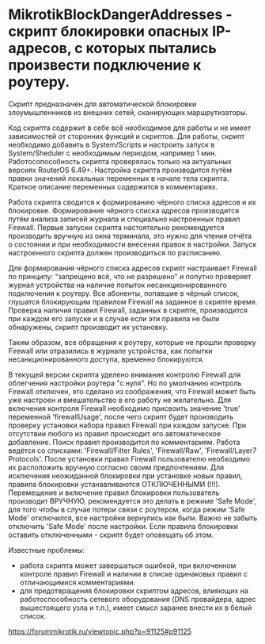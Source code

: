 # MikrotikBlockDangerAddresses - скрипт блокировки опасных IP-адресов, с которых пытались произвести подключение к роутеру.

Скрипт предназначен для автоматической блокировки злоумышленников из внешних сетей, сканирующих маршрутизаторы. 

Код скрипта содержит в себе всё необходимое для работы и не имеет зависимостей от сторонних функций и скриптов. 
Для работы, скрипт необходимо добавить в System/Scripts и настроить запуск в System/Sheduler с необходимым периодом, например 1 мин.
Работосопособность скрипта проверялась только на актуальных версиях RouterOS 6.49+.
Настройка скрипта производится путём правки значений локальных переменных в начале тела скрипта.
Краткое описание переменных содержится в комментариях.

Работа скрипта сводится к формированию чёрного списка адресов и их блокировке.
Формирование чёрного списка адресов производится путём анализа записей журнала и специально настроенных правил Firewall.
Первые запуски скрипта настоятельно рекомендуется производить вручную из окна терминала, это нужно для чтения отчёта о состоянии и при необходимости внесения правок в настройки. 
Запуск настроенного скрипта должен производиться по расписанию.

Для формирования чёрного списка адресов скрипт настраивает Firewall по принципу: "запрещено всё, что не разрешено" и попутно проверяет журнал устройства на наличие попыток несанкционированного подключения к роутеру. Все абоненты, попавшие в чёрный список, глушатся блокирующим правилом Firewall на заданное в скрипте время. Проверка наличия правил Firewall, заданных в скрипте, производится при каждом его запуске и в случае если эти правила не были обнаружены, скрипт производит их установку.

Таким образом, все обращения к роутеру, которые не прошли проверку Firewall или отразились в журнале устройства, как попытки несанкционированного доступа, временно блокируются.

В текущей версии  скрипта уделено внимание контролю Firewall для облегчения настройки роутера "с нуля". Но по умолчанию контроль Firewall отключен, это сделано из соображения, что Firewall может быть уже настроен и вмешательство в его работу не желательно.
Для включения контроля Firewall необходимо присвоить значение 'true' переменной 'firewallUsage', после чего скрипт будет производить проверку установки набора правил Firewall при каждом запуске. При отсутствии любого из правил происходит его автоматическое добавление. Поиск правил производится по комментариям. Работа ведётся со списками: 'Firewall/Filter Rules', 'Firewall/Raw', 'Firewall/Layer7 Protocols'. После установки правил Firewall пользователю необходимо их расположить вручную согласно своим предпочтениям. Для исключения неожиданной блокировки при установке новых правил, правила блокировки устанавливаются ОТКЛЮЧЕННЫМИ (!!!). Перемещение и включение правил блокировки пользователь производит ВРУЧНУЮ, рекомендуется это делать в режиме 'Safe Mode', для того чтобы в случае потери связи с роутером, когда режим 'Safe Mode' отключился, все настройки вернулись как были. Важно не забыть отключить 'Safe Mode' после настройки. Если правила блокировки оставить отключенными - скрипт будет оповещать об этом.

Известные проблемы:
* работа скрипта может завершаться ошибкой, при включенном контроле правил Firewall и наличии в списке одинаковых правил с отличающимися комментариями.
* для предотвращения блокировки скриптом адресов, влияющих на работоспособность сетевого оборудования (DNS провайдера, адрес вышестоящего узла и т.п.), имеет смысл заранее внести их в белый список.

https://forummikrotik.ru/viewtopic.php?p=91125#p91125
